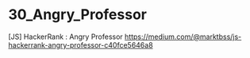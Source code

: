 # 30_Angry_Professor
[JS] HackerRank : Angry Professor
https://medium.com/@marktbss/js-hackerrank-angry-professor-c40fce5646a8
